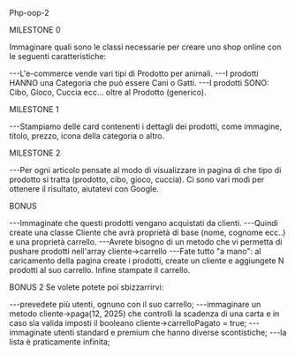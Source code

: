 Php-oop-2

MILESTONE 0

Immaginare quali sono le classi necessarie per creare uno shop online con le seguenti caratteristiche:

---L'e-commerce vende vari tipi di Prodotto per animali.
---I prodotti HANNO una Categoria che può essere Cani o Gatti.
---I prodotti SONO: Cibo, Gioco, Cuccia ecc... oltre al Prodotto (generico).

MILESTONE 1

---Stampiamo delle card contenenti i dettagli dei prodotti, come immagine, titolo, prezzo, icona della categoria o altro.

MILESTONE 2

---Per ogni articolo pensate al modo di visualizzare in pagina di che tipo di prodotto si tratta (prodotto, cibo, gioco, cuccia). Ci sono vari modi per ottenere il risultato, aiutatevi con Google.



BONUS

---Immaginate che questi prodotti vengano acquistati da clienti.
---Quindi create una classe Cliente che avrà proprietà di base (nome, cognome ecc..) e una proprietà carrello.
---Avrete bisogno di un metodo che vi permetta di pushare prodotti nell'array cliente->carrello
---Fate tutto "a mano": al caricamento della pagina create i prodotti, create un cliente e aggiungete N prodotti al suo carrello. Infine stampate il carrello.


BONUS 2
Se volete potete poi sbizzarrirvi:

---prevedete più utenti, ognuno con il suo carrello;
---immaginare un metodo cliente->paga(12, 2025) che controlli la scadenza di una carta e in caso sia valida imposti il booleano cliente->carrelloPagato = true;
---immaginate utenti standard e premium che hanno diverse scontistiche;
---la lista è praticamente infinita;